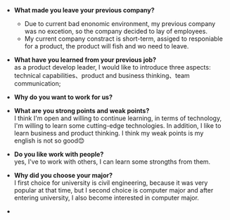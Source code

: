 * **What made you leave your previous company?**
  * Due to current bad enonomic environment, my previous company was no excetion, so the company decided to lay of employees.
  * My current company constract is short-term, assiged to responiable for a product, the product will fish and wo need to leave.

* **What have you learned from your previous job?**  
  as a product develop leader, I would like to introduce three aspects: technical capabilities、product and business thinking、team communication;

* **Why do you want to work for us?**

* **What are you strong points and weak points?**  
  I think I'm open and willing to continue learning, in terms of technology, I'm willing to learn some cutting-edge technologies. In addition, I like to learn business and product thinking.
  I think my weak points is my english is not so good😊

* **Do you like work with people?**  
  yes, I've to work with others, I can learn some strongths from them.

* **Why did you choose your major?**  
  I first choice for university is civil engineering, because it was very popular at that time, but I second choice is computer major and after entering university, I also become interested in computer major.

* 
